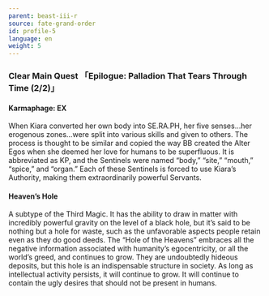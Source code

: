 ```yaml
---
parent: beast-iii-r
source: fate-grand-order
id: profile-5
language: en
weight: 5
---
```


### Clear Main Quest 「Epilogue: Palladion That Tears Through Time (2/2)」

#### Karmaphage: EX

When Kiara converted her own body into SE.RA.PH, her five senses…her erogenous zones…were split into various skills and given to others.
The process is thought to be similar and copied the way BB created the Alter Egos when she deemed her love for humans to be superfluous.
It is abbreviated as KP, and the Sentinels were named “body,” “site,” “mouth,” “spice,” and “organ.” Each of these Sentinels is forced to use Kiara’s Authority, making them extraordinarily powerful Servants.

#### Heaven’s Hole

A subtype of the Third Magic.
It has the ability to draw in matter with incredibly powerful gravity on the level of a black hole, but it’s said to be nothing but a hole for waste, such as the unfavorable aspects people retain even as they do good deeds. The “Hole of the Heavens” embraces all the negative information associated with humanity’s egocentricity, or all the world’s greed, and continues to grow. They are undoubtedly hideous deposits, but this hole is an indispensable structure in society. As long as intellectual activity persists, it will continue to grow.
It will continue to contain the ugly desires that should not be present in humans.
